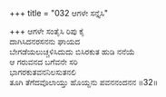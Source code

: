 +++
title = "032 ಆಗಳೇ ಸನ್ತೈಸಿ"

+++
ಆಗಳೇ ಸಂತೈಸಿ ರಿಪು ಕೈ  
ದಾಗಿಸಿದನರಸನನು ಘಾಯದ  
ಬೇಗಡೆಯಲುಚ್ಚಳಿಸಿದುದು ಬಿಸಿರಕುತ ಹುಡಿ ನನೆಯೆ  
ಆ ಗರುವನದ ಬಗೆವನೇ ಸರಿ  
ಭಾಗರಕುತವನನಿಲಸುತನಲಿ  
ತೂಗಿ ತೆಗೆದವೊಲಾಯ್ತು ಹೊಯ್ದನು ಪವನನಂದನನ      ॥32॥